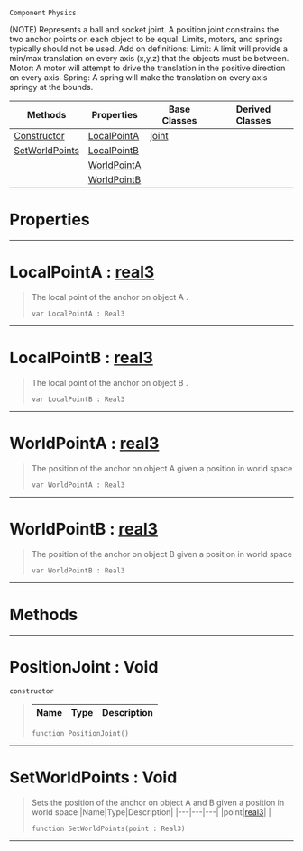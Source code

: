  `Component` `Physics`



(NOTE) Represents a ball and socket joint. A position joint constrains the two anchor points on each object to be equal. Limits, motors, and springs typically should not be used. Add on definitions: Limit: A limit will provide a min/max translation on every axis (x,y,z) that the objects must be between. Motor: A motor will attempt to drive the translation in the positive direction on every axis. Spring: A spring will make the translation on every axis springy at the bounds.

|Methods|Properties|Base Classes|Derived Classes|
|---|---|---|---|
|[ Constructor](https://github.com/zeroengineteam/ZeroDocs/code_reference/class_reference/positionjoint.markdown#positionjoint-void)|[ LocalPointA](https://github.com/zeroengineteam/ZeroDocs/code_reference/class_reference/positionjoint.markdown#localpointa-zero-engine)|[joint](https://github.com/zeroengineteam/ZeroDocs/code_reference/class_reference/joint.markdown)| |
|[ SetWorldPoints](https://github.com/zeroengineteam/ZeroDocs/code_reference/class_reference/positionjoint.markdown#setworldpoints-void)|[ LocalPointB](https://github.com/zeroengineteam/ZeroDocs/code_reference/class_reference/positionjoint.markdown#localpointb-zero-engine)| | |
| |[ WorldPointA](https://github.com/zeroengineteam/ZeroDocs/code_reference/class_reference/positionjoint.markdown#worldpointa-zero-engine)| | |
| |[ WorldPointB](https://github.com/zeroengineteam/ZeroDocs/code_reference/class_reference/positionjoint.markdown#worldpointb-zero-engine)| | |


 #  Properties


---  
 #  LocalPointA : [real3](https://github.com/zeroengineteam/ZeroDocs/code_reference/zilch_base_types/real3.markdown)

> The local point of the anchor on object A . 
> ``` lang=cpp, name=Zilch
> var LocalPointA : Real3


---  
 #  LocalPointB : [real3](https://github.com/zeroengineteam/ZeroDocs/code_reference/zilch_base_types/real3.markdown)

> The local point of the anchor on object B . 
> ``` lang=cpp, name=Zilch
> var LocalPointB : Real3


---  
 #  WorldPointA : [real3](https://github.com/zeroengineteam/ZeroDocs/code_reference/zilch_base_types/real3.markdown)

> The position of the anchor on object A given a position in world space 
> ``` lang=cpp, name=Zilch
> var WorldPointA : Real3


---  
 #  WorldPointB : [real3](https://github.com/zeroengineteam/ZeroDocs/code_reference/zilch_base_types/real3.markdown)

> The position of the anchor on object B given a position in world space 
> ``` lang=cpp, name=Zilch
> var WorldPointB : Real3


---  
 #  Methods


---  
 #  PositionJoint : Void

 `constructor`

> 
> |Name|Type|Description|
> |---|---|---|
> ``` lang=cpp, name=Zilch
> function PositionJoint()
> ``` 


---  
 #  SetWorldPoints : Void

> Sets the position of the anchor on object A and B given a position in world space 
> |Name|Type|Description|
> |---|---|---|
> |point|[real3](https://github.com/zeroengineteam/ZeroDocs/code_reference/zilch_base_types/real3.markdown)| |
> ``` lang=cpp, name=Zilch
> function SetWorldPoints(point : Real3)
> ``` 


---  
 

 